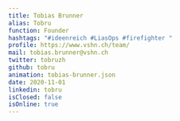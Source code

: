 ```yaml
---
title: Tobias Brunner
alias: Tobru
function: Founder
hashtags: "#ideenreich #LiasOps #firefighter "
profile: https://www.vshn.ch/team/
mail: tobias.brunner@vshn.ch
twitter: tobruzh
github: tobru
animation: tobias-brunner.json
date: 2020-11-01
linkedin: tobru
isClosed: false
isOnline: true
---
```

